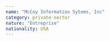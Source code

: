 ```yaml
---
name: "McCoy Information Sytems, Inc"
category: private-sector
nature: "Entreprise"
nationality: USA
---
```

